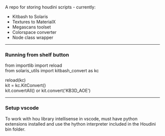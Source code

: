 A repo for storing houdini scripts - currently: 
- Kitbash  to Solaris 
- Textures to MaterialX
- Megascans toolset
- Colorspace converter
- Node class wrapper


---
### Running from shelf button  
from importlib import reload  
from solaris_utils import kitbash_convert as kc  
  
reload(kc)  
kit = kc.KitConvert()  
kit.convertAll() or kit.convert('KB3D_AOE')  
  
---
### Setup vscode
To work with hou library intellisense in vscode, must have python extensions installed and use the hython interpreter included in the Houdini bin folder.  